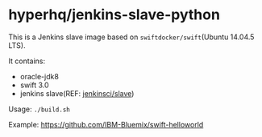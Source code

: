 hyperhq/jenkins-slave-python
============================

This is a Jenkins slave image based on `swiftdocker/swift`(Ubuntu 14.04.5 LTS).

It contains:
- oracle-jdk8
- swift 3.0
- jenkins slave(REF: [jenkinsci/slave](https://hub.docker.com/r/jenkinsci/slave/))

Usage: `./build.sh`

Example: https://github.com/IBM-Bluemix/swift-helloworld
